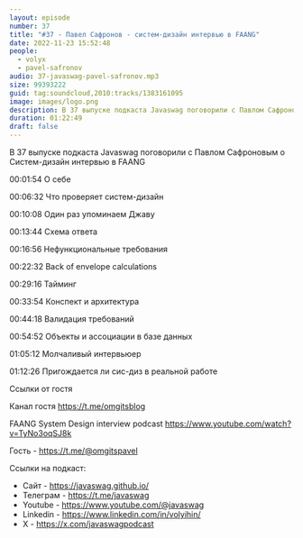 ```yaml
---
layout: episode
number: 37
title: "#37 - Павел Сафронов - cистем-дизайн интервью в FAANG"
date: 2022-11-23 15:52:48
people:
  - volyx
  - pavel-safronov
audio: 37-javaswag-pavel-safronov.mp3
size: 99393222
guid: tag:soundcloud,2010:tracks/1383161095
image: images/logo.png
description: В 37 выпуске подкаста Javaswag поговорили с Павлом Сафроновым о Систем-дизайн интервью в FAANG
duration: 01:22:49
draft: false
---
```


В 37 выпуске подкаста Javaswag поговорили с Павлом Сафроновым о Систем-дизайн интервью в FAANG



00:01:54 О себе	 

00:06:32 Что проверяет систем-дизайн	 

00:10:08 Один раз упоминаем Джаву	 

00:13:44 Схема ответа	 

00:16:56 Нефункциональные требования	 

00:22:32 Back of envelope calculations	 

00:29:16 Тайминг	 

00:33:54 Конспект  и архитектура	 

00:44:18 Валидация требований	 

00:54:52 Объекты и ассоциации в базе данных	 

01:05:12 Молчаливый интервьюер	 

01:12:26 Пригождается ли сис-диз в реальной работе	 



Ссылки от гостя



Канал гостя https://t.me/omgitsblog

FAANG System Design interview podcast https://www.youtube.com/watch?v=TyNo3oqSJ8k



Гость - https://t.me/@omgitspavel


Ссылки на подкаст:

* Сайт -  https://javaswag.github.io/
* Телеграм - https://t.me/javaswag
* Youtube - https://www.youtube.com/@javaswag
* Linkedin - https://www.linkedin.com/in/volyihin/
* X - https://x.com/javaswagpodcast